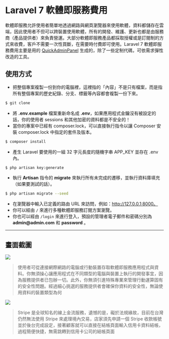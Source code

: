# Laravel 7 軟體即服務費用

軟體即服務允許使用者簡單地透過網路與網頁瀏覽器來使用軟體，資料都儲存在雲端，因此使用者不但可以跨裝置使用軟體，所有的開發、維護、更新也都是由服務商（產品提供者）來負責營運。大部分軟體即服務產品都採取授權或是訂閱制的方式來收費，客戶不需要一次性買斷，在需要時付費即可使用。Laravel 7 軟體即服務費用主要是用的 [QuickAdminPanel](https://quickadminpanel.com) 生成的，除了一些定制代碼，可依需求彈性改造的工具。

## 使用方式
- 把整個專案複製一份到你的電腦裡，這裡指的「內容」不是只有檔案，而是指所有整個專案的歷史紀錄、分支、標籤等內容都會複製一份下來。
```sh
$ git clone
```
- 將 __.env.example__ 檔案重新命名成 __.env__，如果應用程式金鑰沒有被設定的話，你的使用者 sessions 和其他加密的資料都是不安全的！
- 當你的專案中已經有 composer.lock，可以直接執行指令以讓 Composer 安裝 composer.lock 中指定的套件及版本。
```sh
$ composer install
```
- 產生 Laravel 要使用的一組 32 字元長度的隨機字串 APP_KEY 並存在 .env 內。
```sh
$ php artisan key:generate
```
- 執行 __Artisan__ 指令的 __migrate__ 來執行所有未完成的遷移，並執行資料庫填充（如果要測試的話）。
```sh
$ php artisan migrate --seed
```
- 在瀏覽器中輸入已定義的路由 URL 來訪問，例如：http://127.0.0.1:8000。
- 你可以經由 `/` 來進行多種軟體即服務訂閱方案瀏覽。
- 你也可以經由 `/login` 來進行登入，預設的管理者電子郵件和密碼分別為 __admin@admin.com__ 和 __password__ 。

----

## 畫面截圖
![](https://i.imgur.com/SBXhliU.png)
> 使用者可從連接網際網路的電腦或行動裝置存取軟體即服務應用程式與資料。你無須操心讓應用程式在不同類型的電腦與裝置上執行的開發事宜，因為服務提供者已包辦一切。此外，你無須引進特殊專業來管理行動運算固有的安全性問題。經過細心挑選的服務提供者會確保你資料的安全性，無論使用資料的裝置類型為何

![](https://i.imgur.com/IvbknjB.png)
> Stripe 是全球知名的線上金流服務，遺憾的是，礙於法規緣故，目前在台灣仍然無法使用 Stripe 來處理境內交易，店家須先申請一個 Stripe 收款帳號並於後台完成設定，接著顧客就可以直接在結帳頁面輸入信用卡資料結帳，過程簡便快捷，無需跳轉到信用卡公司的結帳頁面